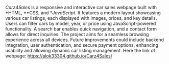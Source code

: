 *Carz4Sales* is a responsive and interactive car sales webpage built with *HTML, **CSS, and **JavaScript*. It features a modern layout showcasing various car listings, each displayed with images, prices, and key details. Users can filter cars by model, year, or price using JavaScript-powered functionality. A search bar enables quick navigation, and a contact form allows for direct inquiries. The project aims for a seamless browsing experience across all devices. Future improvements could include backend integration, user authentication, and secure payment options, enhancing usability and allowing dynamic car listing management. 
Here the link of webpage: https://alok33304.github.io/Carz4Sales/

